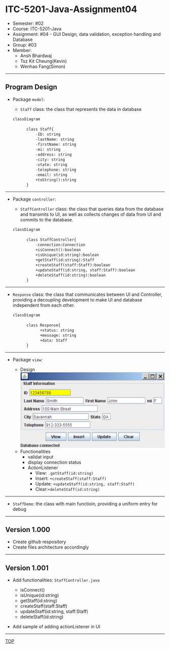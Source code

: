 # ITC-5201-Java-Assignment04

- Semester: #02
- Course: ITC-5201-Java
- Assignment: #04 - GUI Design, data validation, exception handling and Database
- Group: #03
- Member:
  - Ansh Bhardwaj
  - Tsz Kit Cheung(Kevin)
  - Wenhao Fang(Simon)

---

## Program Design

- Package `model`:

  - `Staff` class: the class that represents the data in database

  ```mermaid
  classDiagram

        class Staff{
            -ID: string
            -lastName: string
            -firstName: string
            -mi: string
            -address: string
            -city: string
            -state: string
            -telephone: string
            -email: string
            +toString():string
        }

  ```

---

- Package `controller`:

  - `StaffController` class: the class that queries data from the database and transmits to UI, as well as collects changes of data from UI and commits to the database.

  ```mermaid
  classDiagram

        class StaffController{
            -connection:Connection
            +isConnect():boolean
            +isUnique(id:string):boolean
            +getStaff(id:string):Staff
            +createStaff(staff:Staff):boolean
            +updateStaff(id:string, staff:Staff):boolean
            +deleteStaff(id:string):boolean
        }

  ```

---

- `Response` class: the class that communicates between UI and Controller, providing a decoupling development to make UI and database independent from each other.

  ```mermaid
  classDiagram

        class Response{
              +status: string
              +message: string
              +data: Staff
        }

  ```

---

- Package `view`:

  - Design
    ![sample](./ui.png)
  - Functionalities
    - validat input
    - display connection status
    - ActionListener
      - View: `.getStaff(id:string)`
      - Insert: `+createStaff(staff:Staff)`
      - Update: `+updateStaff(id:string, staff:Staff)`
      - Clear:`+deleteStaff(id:string)`

---

- `StaffDemo`: the class with main functioin, providing a uniform entry for debug

---

## Version 1.000

- Create github respository
- Create files architecture accordingly

---

## Version 1.001

- Add functionalities: `StaffController.java`
  - isConnect()
  - isUnique(id:string)
  - getStaff(id:string)
  - createStaff(staff:Staff)
  - updateStaff(id:string, staff:Staff)
  - deleteStaff(id:string)

- Add sample of adding actionListener in UI

---

[TOP](#itc-5201-java-assignment04)
